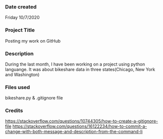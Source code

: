 ### Date created
Friday 10/7/2020

### Project Title
Posting my work on GitHub

### Description
During the last month, I have been working on a project using python languange. It was about bikeshare data in three states(Chicago, New York and Washington)

### Files used
bikeshare.py & .gitignore file

### Credits
https://stackoverflow.com/questions/10744305/how-to-create-a-gitignore-file
https://stackoverflow.com/questions/16122234/how-to-commit-a-change-with-both-message-and-description-from-the-command-li

